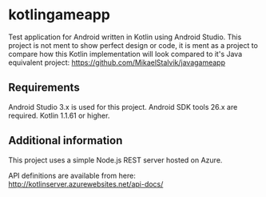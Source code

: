 # kotlingameapp

Test application for Android written in Kotlin  using Android Studio.
This project is not ment to show perfect design or code, it is ment as a project to compare how this Kotlin implementation will look compared to it's Java equivalent project:
https://github.com/MikaelStalvik/javagameapp

## Requirements

Android Studio 3.x is used for this project. Android SDK tools 26.x are required.
Kotlin 1.1.61 or higher.

## Additional information

This project uses a simple Node.js REST server hosted on Azure.

API definitions are available from here:
http://kotlinserver.azurewebsites.net/api-docs/

